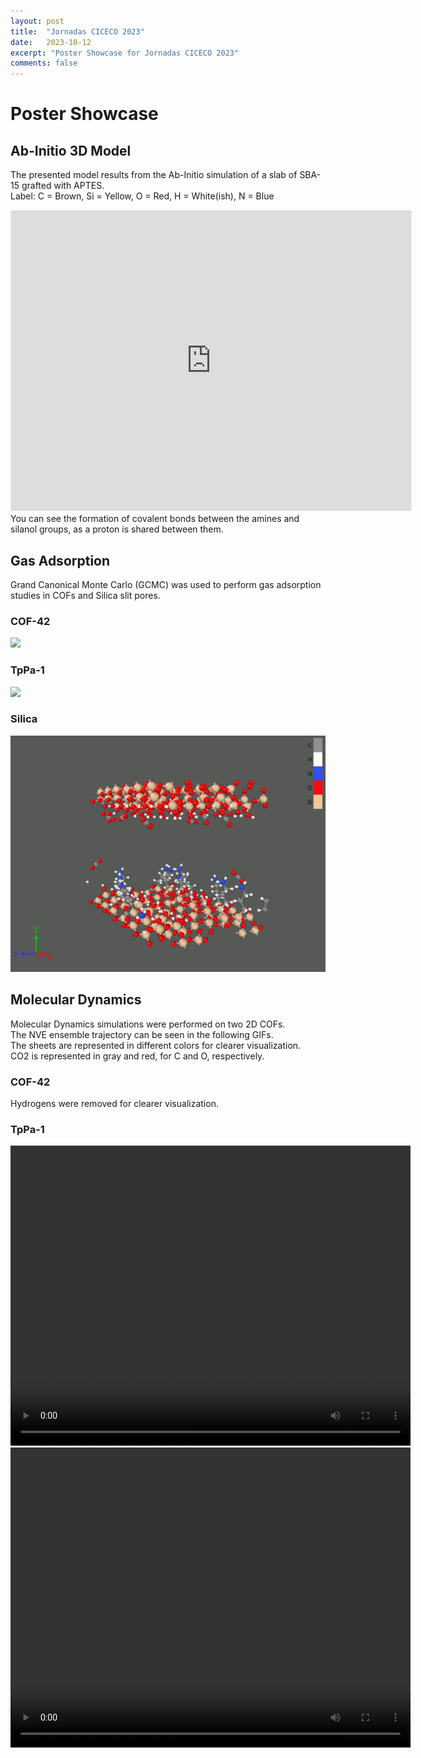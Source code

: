 ```yaml
---
layout: post
title:  "Jornadas CICECO 2023"
date:   2023-10-12
excerpt: "Poster Showcase for Jornadas CICECO 2023"
comments: false
---
```


# Poster Showcase

## Ab-Initio 3D Model
The presented model results from the Ab-Initio simulation of a slab of SBA-15 grafted with APTES.\
Label: C = Brown, Si = Yellow, O = Red, H = White(ish), N = Blue
<center><iframe width="640" height="480" style="border:1px solid #eeeeee;" src="https://3dviewer.net/embed.html#model=https://raw.githubusercontent.com/MSoares98/msoares98.github.io/master/assets/stl/slit_bare.3dm$camera=-1.30305,0.03332,-5.96578,0.03122,0.10828,0.08524,0.00000,1.00000,0.00000,45.00000$cameramode=perspective$envsettings=fishermans_bastion,off$backgroundcolor=42,43,46,255$defaultcolor=200,200,200$edgesettings=off,0,0,0,1"></iframe></center>
You can see the formation of covalent bonds between the amines and silanol groups, as a proton is shared between them.

## Gas Adsorption
Grand Canonical Monte Carlo (GCMC) was used to perform gas adsorption studies in COFs and Silica slit pores.
### COF-42
![](/assets/img/COF-42_Adsorption.gif)
### TpPa-1
![](/assets/img/TpPa-1_Adsorption.gif)
### Silica
![](/assets/img/SilicaSlit_Adsorption.gif)

## Molecular Dynamics
Molecular Dynamics simulations were performed on two 2D COFs.\
The NVE ensemble trajectory can be seen in the following GIFs.\
The sheets are represented in different colors for clearer visualization.\
CO2 is represented in gray and red, for C and O, respectively.

### COF-42

Hydrogens were removed for clearer visualization.

### TpPa-1
<video width="640" height="480" controls="controls">
  <source src="https://i.imgur.com/xFg8F6a.mp4" type="video/mp4">
</video>
<video width="640" height="480" controls="controls">
  <source src="https://i.imgur.com/g3tVlDN.mp4" type="video/mp4">
</video>
